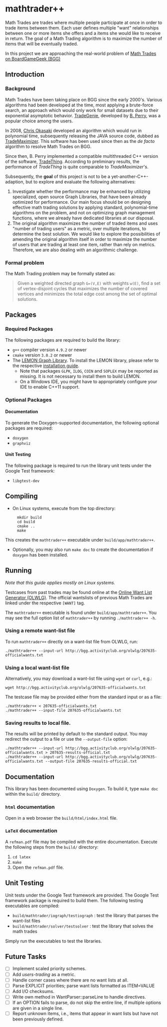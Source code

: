 # mathtrader++

Math Trades are trades where multiple people participate at once
in order to trade items between them.
Each user defines multiple "want" relationships between
one or more items she offers and a items she would like to receive in return.
The goal of a Math Trading algorithm
is to maximize the number of items that will be eventually traded.

In this project we are approaching the real-world problem of
[Math Trades on BoardGameGeek (BGG)](https://www.boardgamegeek.com/wiki/page/Math_Trades)

## Introduction

### Background

Math Trades have been taking place on BGG since the early 2000's.
Various algorithms had been developed at the time,
most applying a brute-force search,
an approach which would only work for small datasets
due to their exponential asymptotic behavior.
[TradeGenie](https://www.boardgamegeek.com/wiki/page/TradeGenie),
developed by [B. Perry](https://www.boardgamegeek.com/user/Kayvon),
was a popular choice among the users.

In 2008, [Chris Okasaki](https://www.boardgamegeek.com/user/cokasaki)
developed an algorithm which would run in polynomial time,
subsequently releasing the JAVA source code, dubbed as
[TradeMaximizer](https://www.boardgamegeek.com/wiki/page/TradeMaximizer).
This software has been used since then as the _de facto_ algorithm
to resolve Math Trades on BGG.

Since then, B. Perry
implemented a compatible multithreaded C++ version of the software,
[TradeThing](https://sourceforge.net/projects/tradething/files/).
According to preliminary results,
the performance of _TradeThing_ is quite comparable to _TradeMaximizer_'s.

Subsequently, the **goal** of this project is not to be a yet-another-C++-adaption,
but to explore and evaluate the following alternatives:

1. Investigate whether the performance may be enhanced by utilizing
specialized, open source Graph Libraries,
that have been already optimized for performance.
Our main focus should be on designing effective math trading solutions
by applying standard, polynomial-time algorithms on the problem,
and not on optimizing graph management functions,
where we already have dedicated libraries at our disposal.
2. The original algorithm maximizes the number of traded items
and uses "number of trading users" as a metric, over multiple iterations,
to determine the best solution.
We would like to explore the possibilities of amending the original algorithm
itself in order to maximize the number of users that are trading at least one item,
rather than rely on metrics.
Therefore, we are also dealing with an algorithmic challenge.

### Formal problem

The Math Trading problem may be formally stated as:

> Given a weighted directed graph `G=(V,E)` with weights `w(E)`,
> find a set of vertex-disjoint cycles that maximizes
> the number of covered vertices
> and minimizes the total edge cost among the
> set of optimal solutions.


## Packages

### Required Packages

The following packages are required to build the library:

* ``g++`` compiler version ``4.9.2`` or newer
* ``cmake`` version ``3.0.2`` or newer
* The [LEMON Graph Library](http://lemon.cs.elte.hu/trac/lemon). To
install the LEMON library, please refer to the respective
[installation guide](http://lemon.cs.elte.hu/trac/lemon/wiki/InstallGuide).
  * Note that packages ``GLPK``, ``ILOG``, ``COIN`` and ``SOPLEX`` may be reported
  as missing. It is not necessary to install them to build LEMON.
  * On a Windows IDE, you might have to appropriately configure your IDE to enable C++11 support.

### Optional Packages

#### Documentation

To generate the Doxygen-supported documentation, the following optional packages are required:

* ``doxygen``
* ``graphviz``

#### Unit Testing

The following package is required
to run the library unit tests under the Google Test framework:

* ``libgtest-dev``

## Compiling

* On Linux systems, execute from the top directory:

		mkdir build
		cd build
		cmake ..
		make

This creates the ``mathtrader++`` executable under ``build/app/mathtrader++``.

* Optionally, you may also run `make doc` to create the documentation
if ``doxygen`` has been installed.

## Running

_Note that this guide applies mostly on Linux systems._

Testcases from past trades may be found online
at the [Online Want List Generator (OLWLG)](http://bgg.activityclub.org/olwlg/).
The official wantslists of previous Math Trades are linked
under the respective `[WANT]` tag.

The ``mathtrader++`` executable is found under ``build/app/mathtrader++``.
You may see the full option list of `mathtrader++` by running `./mathtrader++ -h`.

### Using a remote want-list file

To run `mathtrader++` directly on a want-list file from OLWLG, run:

    ./mathtrader++ --input-url http://bgg.activityclub.org/olwlg/207635-officialwants.txt

### Using a local want-list file

Alternatively, you may download a want-list file using `wget` or `curl`, e.g.:

    wget http://bgg.activityclub.org/olwlg/207635-officialwants.txt

The testcase file may be provided either from the standard input
or as a file:

    ./mathtrader++ < 207635-officialwants.txt
    ./mathtrader++ --input-file 207635-officialwants.txt

### Saving results to local file.

The results will be printed by default to the standard output.
You may redirect the output to a file or use the `--output-file` option:

    ./mathtrader++ --input-url http://bgg.activityclub.org/olwlg/207635-officialwants.txt > 207635-results-official.txt
    ./mathtrader++ --input-url http://bgg.activityclub.org/olwlg/207635-officialwants.txt --output-file 207635-results-official.txt

## Documentation

This library has been documented using ``Doxygen``.
To build it, type ``make doc`` within the ``build/`` directory.

### ``html`` documentation

Open in a web browser the ``build/html/index.html`` file.

### ``LaTeX`` documentation

A ``refman.pdf`` file may be compiled with the entire documentation.
Execute the following steps from the ``build/`` directory:

1. ``cd latex``
2. ``make``
3. Open the ``refman.pdf`` file.

## Unit Testing

Unit tests under the Google Test framework are provided.
The Google Test framework package is required to build them.
The following testing executables are compiled:

* ``build/mathtrader/iograph/testiograph`` : test the library that parses the want-list files
* ``build/mathtrader/solver/testsolver`` : test the library that solves the math trades

Simply run the executables to test the libraries.

## Future Tasks

- [ ] Implement scaled priority schemes.
- [ ] Add _users-trading_ as a metric.
- [ ] Handle corner cases where there are no want lists at all.
- [ ] Parse EXPLICIT priorities; parse want lists formatted as ITEM=VALUE
- [ ] Add I/O checksums.
- [ ] Write own method in WantParser::parseLine to handle directives.
- [ ] If an OPTION fails to parse, do not skip the entire line, if multiple options are given in a single line.
- [ ] Report unknown items, i.e., items that appear in want lists but have not been previously defined.
